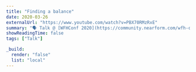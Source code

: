 ```yaml
---
title: "Finding a balance"
date: 2020-03-26
externalUrl: "https://www.youtube.com/watch?v=PBX70RMzRxE"
summary: "🗣 Talk @ [WFHConf 2020](https://community.nearform.com/wfh-conf) - [slides](https://speakerdeck.com/kelset/finding-a-balance)"
showReadingTime: false
tags: ["Talk"]

_build:
  render: "false"
  list: "local"
---
```

